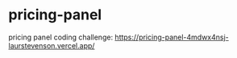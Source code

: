 # pricing-panel
 pricing panel coding challenge: https://pricing-panel-4mdwx4nsj-laurstevenson.vercel.app/
